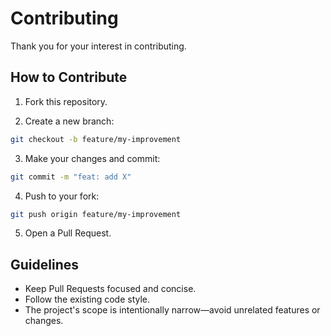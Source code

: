 # Contributing

Thank you for your interest in contributing.

## How to Contribute

1. Fork this repository.

2. Create a new branch:

```bash
git checkout -b feature/my-improvement
```

3. Make your changes and commit:

```bash
git commit -m "feat: add X"
```

4. Push to your fork:

```bash 
git push origin feature/my-improvement
```

5. Open a Pull Request.

## Guidelines

- Keep Pull Requests focused and concise.
- Follow the existing code style.
- The project's scope is intentionally narrow—avoid unrelated features or changes.
